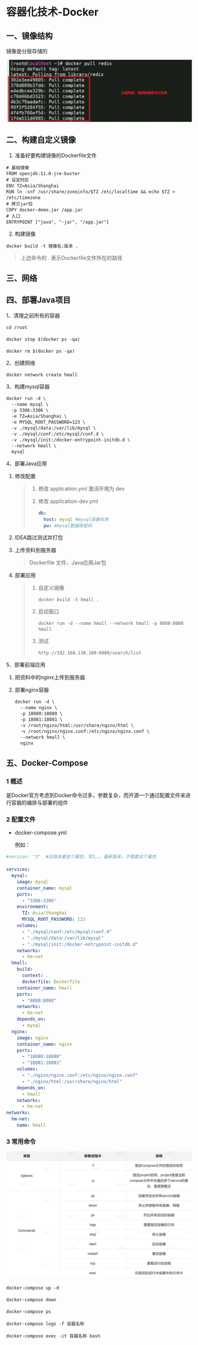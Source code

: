 # 容器化技术-Docker

## 一、镜像结构

镜像是分层存储的

![1728870643840](assets/1728870643840.png)



## 二、构建自定义镜像

1. 准备好要构建镜像的Dockerfile文件

```shell
# 基础镜像
FROM openjdk:11.0-jre-buster
# 设定时区
ENV TZ=Asia/Shanghai
RUN ln -snf /usr/share/zoneinfo/$TZ /etc/localtime && echo $TZ > /etc/timezone
# 拷贝jar包
COPY docker-demo.jar /app.jar
# 入口
ENTRYPOINT ["java", "-jar", "/app.jar"]
```



2. 构建镜像

```shell
docker build -t 镜像名:版本 .
```

> 上述命令的 . 表示Dockerfile文件所在的路径



## 三、网络



## 四、部署Java项目

1、清理之前所有的容器

```shell
cd /root

docker stop $(docker ps -qa)

docker rm $(docker ps -qa)
```



2、创建网络

```shell
docker network create hmall
```



3、构建mysql容器

```shell
docker run -d \
  --name mysql \
  -p 3306:3306 \
  -e TZ=Asia/Shanghai \
  -e MYSQL_ROOT_PASSWORD=123 \
  -v ./mysql/data:/var/lib/mysql \
  -v ./mysql/conf:/etc/mysql/conf.d \
  -v ./mysql/init:/docker-entrypoint-initdb.d \
  --network hmall \
  mysql
```



4、部署Java应用

1. 修改配置

   > 1. 修改 application.yml 激活环境为 dev
   >
   > 2. 修改 application-dev.yml
   >
   >    ```yml
   >    db:
   >      host: mysql #mysql容器名称
   >      pw: #mysql数据库密码
   >    ```

2. IDEA跳过测试并打包

3. 上传资料到服务器

   > Dockerfile 文件、Java应用Jar包

4. 部署应用

   > 1. 自定义镜像
   >
   >    ```shell
   >    docker build -t hmall .
   >    ```
   >
   > 2. 启动窗口
   >
   >    ```shell
   >    docker run -d --name hmall --network hmall -p 8080:8080 hmall
   >    ```
   >
   > 3. 测试
   >
   >    ```shell
   >    http://192.168.138.100:8080/search/list
   >    ```



5、部署前端应用

1. 把资料中的nginx上传到服务器

2. 部署nginx容器

   ```shell
   docker run -d \
     --name nginx \
     -p 18080:18080 \
     -p 18081:18081 \
     -v /root/nginx/html:/usr/share/nginx/html \
     -v /root/nginx/nginx.conf:/etc/nginx/nginx.conf \
     --network hmall \
     nginx
   ```

   

## 五、Docker-Compose

### 1 概述

​	是Docker官方考虑到Docker命令过多，参数复杂，而开源一个通过配置文件来进行容器的编排与部署的组件



### 2 配置文件

- docker-compose.yml

  例如：

```yml
#version: "3"  #旧版本要这个属性，写3。。。最新版本，不需要这个属性

services:
  mysql:
    image: mysql
    container_name: mysql
    ports:
      - "3306:3306"
    environment:
      TZ: Asia/Shanghai
      MYSQL_ROOT_PASSWORD: 123
    volumes:
      - "./mysql/conf:/etc/mysql/conf.d"
      - "./mysql/data:/var/lib/mysql"
      - "./mysql/init:/docker-entrypoint-initdb.d"
    networks:
      - hm-net
  hmall:
    build:
      context: .
      dockerfile: Dockerfile
    container_name: hmall
    ports:
      - "8080:8080"
    networks:
      - hm-net
    depends_on:
      - mysql
  nginx:
    image: nginx
    container_name: nginx
    ports:
      - "18080:18080"
      - "18081:18081"
    volumes:
      - "./nginx/nginx.conf:/etc/nginx/nginx.conf"
      - "./nginx/html:/usr/share/nginx/html"
    depends_on:
      - hmall
    networks:
      - hm-net
networks:
  hm-net:
    name: hmall
```



### 3 常用命令

![1728878867243](assets/1728878867243.png)



```shell
docker-compose up -d

docker-compose down

docker-compose ps

docker-compose logs -f 容器名称

docker-compose exec -it 容器名称 bash
```







